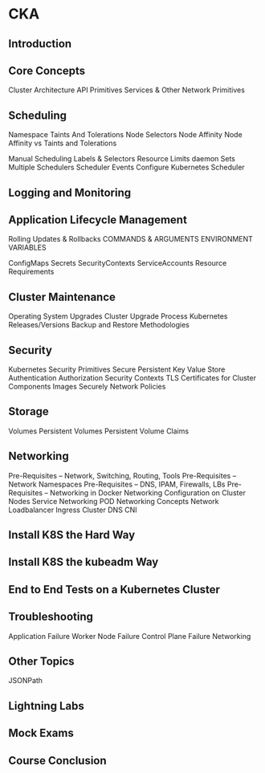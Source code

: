 # CKA

## Introduction

## Core Concepts
Cluster Architecture
API Primitives
Services & Other Network Primitives

## Scheduling
Namespace
Taints And Tolerations
Node Selectors
Node Affinity
Node Affinity vs Taints and Tolerations

Manual Scheduling
Labels & Selectors
Resource Limits
daemon Sets
Multiple Schedulers
Scheduler Events
Configure Kubernetes Scheduler

## Logging and Monitoring

## Application Lifecycle Management
Rolling Updates & Rollbacks
COMMANDS & ARGUMENTS
ENVIRONMENT VARIABLES

ConfigMaps
Secrets
SecurityContexts
ServiceAccounts
Resource Requirements

## Cluster Maintenance
Operating System Upgrades
Cluster Upgrade Process
Kubernetes Releases/Versions
Backup and Restore Methodologies

## Security
Kubernetes Security Primitives
Secure Persistent Key Value Store
Authentication
Authorization
Security Contexts
TLS Certificates for Cluster Components
Images Securely
Network Policies

## Storage
Volumes
Persistent Volumes
Persistent Volume Claims

## Networking
Pre-Requisites – Network, Switching, Routing, Tools
Pre-Requisites – Network Namespaces
Pre-Requisites – DNS, IPAM, Firewalls, LBs
Pre-Requisites – Networking in Docker
Networking Configuration on Cluster Nodes
Service Networking
POD Networking Concepts
Network Loadbalancer
Ingress 
Cluster DNS
CNI

## Install K8S the Hard Way

## Install K8S the kubeadm Way

## End to End Tests on a Kubernetes Cluster

## Troubleshooting
Application Failure
Worker Node Failure
Control Plane Failure
Networking

## Other Topics
JSONPath

## Lightning Labs

## Mock Exams

## Course Conclusion

